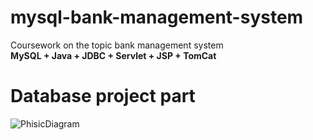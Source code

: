 # mysql-bank-management-system
Coursework on the topic bank management system<br>
<strong>MySQL + Java + JDBC + Servlet + JSP + TomCat</strong>
<h1>Database project part</h1>

![PhisicDiagram](https://github.com/JustSashaUP/bank-managment-system/assets/94720780/2be4d6ce-2d7c-4e2b-aade-b34880568977)
